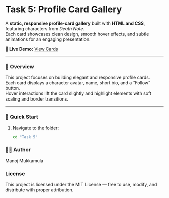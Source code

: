 # Task 5: Profile Card Gallery  

A **static, responsive profile-card gallery** built with **HTML and CSS**, featuring characters from *Death Note*.  
Each card showcases clean design, smooth hover effects, and subtle animations for an engaging presentation.

**🔗 Live Demo:** [View Cards](https://cards-six-pied.vercel.app/)

---

### 📘 Overview
This project focuses on building elegant and responsive profile cards.  
Each card displays a character avatar, name, short bio, and a “Follow” button.  
Hover interactions lift the card slightly and highlight elements with soft scaling and border transitions.

---

### 🚀 Quick Start
1. Navigate to the folder:  
   ```bash
   cd "Task 5"


### 👨‍💻 Author
Manoj Mukkamula

### License
This project is licensed under the MIT License — free to use, modify, and distribute with proper attribution.
